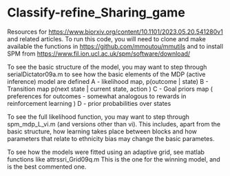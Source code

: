 # Classify-refine_Sharing_game

Resources for https://www.biorxiv.org/content/10.1101/2023.05.20.541280v1 and related articles.
To run this code, you will need to clone and make available the functions in 
https://github.com/mmoutou/mmutils and to install SPM from https://www.fil.ion.ucl.ac.uk/spm/software/download/

To see the basic structure of the model, you may want to step through serialDictator09a.m to see how the 
basic elements of the MDP (active inference) model are defined 
A - likelihood map, p(outcome | state)
B - Transition map  p(next state | current state, action )
C - Goal priors map ( preferences for outcomes - somewhat analogous to rewards in reinforcement learning ) 
D - prior probabilities over states

To see the full likelihood function, you may want to step through spm_mdp_L_vi.m (and versions other than vi).
This includes, apart from the basic structure, how learning takes place between blocks and how
parameters that relate to ethnicity bias may change the basic parametes.

To see how the models were fitted using an adaptive grid, see matlab functions like 
attrssri_Grid09q.m 
This is the one for the winning model, and is the best commented one.

